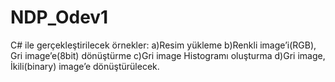 # NDP_Odev1
C# ile gerçekleştirilecek örnekler: a)Resim yükleme b)Renkli image’i(RGB), Gri image’e(8bit) dönüştürme c)Gri image Histogramı oluşturma  d)Gri image, İkili(binary) image’e dönüştürülecek.  
